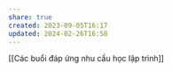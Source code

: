 ```yaml
---
share: true
created: 2023-09-05T16:17
updated: 2024-02-26T16:58
---
```

[[Các buổi đáp ứng nhu cầu học lập trình]]